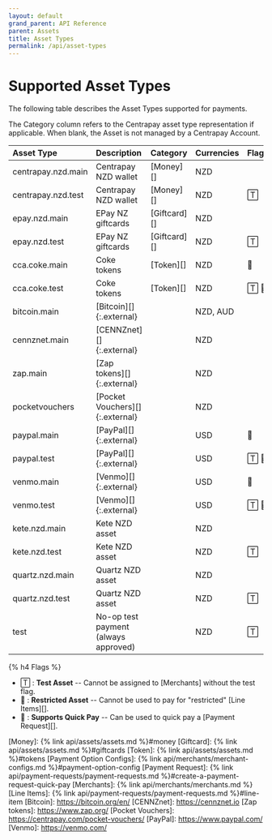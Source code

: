 ```yaml
---
layout: default
grand_parent: API Reference
parent: Assets
title: Asset Types
permalink: /api/asset-types
---
```


# Supported Asset Types

The following table describes the Asset Types supported for payments.

The Category column refers to the Centrapay asset type representation if
applicable. When blank, the Asset is not managed by a Centrapay Account.

|     Asset Type     |             Description              |   Category   | Currencies | Flags |
| :----------------- | :----------------------------------- | :----------- | :--------- | :---- |
| centrapay.nzd.main | Centrapay NZD wallet                 | [Money][]    | NZD        |       |
| centrapay.nzd.test | Centrapay NZD wallet                 | [Money][]    | NZD        | 🅃     |
| epay.nzd.main      | EPay NZ giftcards                    | [Giftcard][] | NZD        |       |
| epay.nzd.test      | EPay NZ giftcards                    | [Giftcard][] | NZD        | 🅃     |
| cca.coke.main      | Coke tokens                          | [Token][]    | NZD        | 🚫     |
| cca.coke.test      | Coke tokens                          | [Token][]    | NZD        | 🅃 🚫   |
| bitcoin.main       | [Bitcoin][]{:.external}              |              | NZD, AUD   |       |
| cennznet.main      | [CENNZnet][]{:.external}             |              | NZD        |       |
| zap.main           | [Zap tokens][]{:.external}           |              | NZD        |       |
| pocketvouchers     | [Pocket Vouchers][]{:.external}      |              | NZD        |       |
| paypal.main        | [PayPal][]{:.external}               |              | USD        | 💸     |
| paypal.test        | [PayPal][]{:.external}               |              | USD        | 🅃 💸   |
| venmo.main         | [Venmo][]{:.external}                |              | USD        | 💸     |
| venmo.test         | [Venmo][]{:.external}                |              | USD        | 🅃 💸   |
| kete.nzd.main      | Kete NZD asset                       |              | NZD        |       |
| kete.nzd.test      | Kete NZD asset                       |              | NZD        | 🅃     |
| quartz.nzd.main    | Quartz NZD asset                     |              | NZD        |       |
| quartz.nzd.test    | Quartz NZD asset                     |              | NZD        | 🅃     |
| test               | No-op test payment (always approved) |              | NZD        | 🅃     |


{% h4 Flags %}

 * 🅃  : **Test Asset** -- Cannot be assigned to [Merchants] without the test flag.
 * 🚫 : **Restricted Asset** -- Cannot be used to pay for "restricted" [Line Items][].
 * 💸 : **Supports Quick Pay** -- Can be used to quick pay a [Payment Request][].


[Money]: {% link api/assets/assets.md %}#money
[Giftcard]: {% link api/assets/assets.md %}#giftcards
[Token]: {% link api/assets/assets.md %}#tokens
[Payment Option Configs]: {% link api/merchants/merchant-configs.md %}#payment-option-config
[Payment Request]: {% link api/payment-requests/payment-requests.md %}#create-a-payment-request-quick-pay
[Merchants]: {% link api/merchants/merchants.md %}
[Line Items]: {% link api/payment-requests/payment-requests.md %}#line-item
[Bitcoin]: https://bitcoin.org/en/
[CENNZnet]: https://cennznet.io
[Zap tokens]: https://www.zap.org/
[Pocket Vouchers]: https://centrapay.com/pocket-vouchers/
[PayPal]: https://www.paypal.com/
[Venmo]: https://venmo.com/
